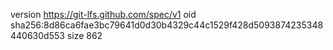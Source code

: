 version https://git-lfs.github.com/spec/v1
oid sha256:8d86ca6fae3bc79641d0d30b4329c44c1529f428d5093874235348440630d553
size 862
